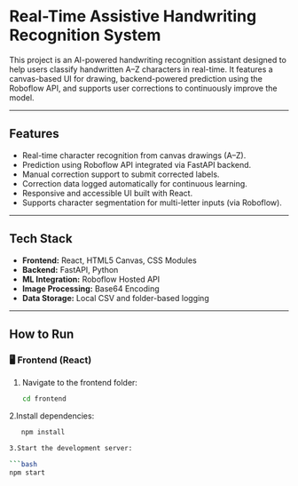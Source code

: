 # Real-Time Assistive Handwriting Recognition System

This project is an AI-powered handwriting recognition assistant designed to help users classify handwritten A–Z characters in real-time. It features a canvas-based UI for drawing, backend-powered prediction using the Roboflow API, and supports user corrections to continuously improve the model.

---

## Features

- Real-time character recognition from canvas drawings (A–Z).
- Prediction using Roboflow API integrated via FastAPI backend.
- Manual correction support to submit corrected labels.
- Correction data logged automatically for continuous learning.
- Responsive and accessible UI built with React.
- Supports character segmentation for multi-letter inputs (via Roboflow).

---

## Tech Stack

- **Frontend:** React, HTML5 Canvas, CSS Modules
- **Backend:** FastAPI, Python
- **ML Integration:** Roboflow Hosted API
- **Image Processing:** Base64 Encoding
- **Data Storage:** Local CSV and folder-based logging

---
## How to Run

### 🖥️ Frontend (React)

1. Navigate to the frontend folder:

   ```bash
   cd frontend

2.Install dependencies:

   ```bash
      npm install

3.Start the development server:

   ```bash
   npm start
